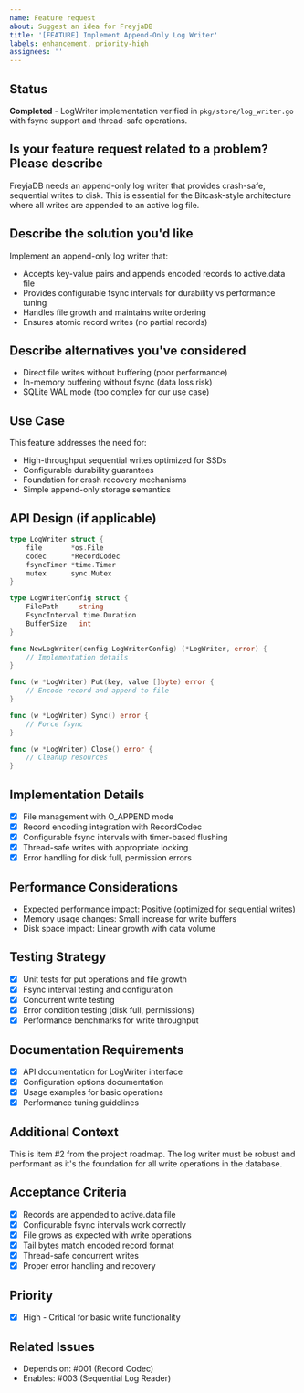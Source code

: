 ```yaml
---
name: Feature request
about: Suggest an idea for FreyjaDB
title: '[FEATURE] Implement Append-Only Log Writer'
labels: enhancement, priority-high
assignees: ''
---
```


## Status

**Completed** - LogWriter implementation verified in `pkg/store/log_writer.go` with fsync support and thread-safe operations.

## Is your feature request related to a problem? Please describe

FreyjaDB needs an append-only log writer that provides crash-safe, sequential writes to disk. This is essential for the Bitcask-style architecture where all writes are appended to an active log file.

## Describe the solution you'd like

Implement an append-only log writer that:

- Accepts key-value pairs and appends encoded records to active.data file
- Provides configurable fsync intervals for durability vs performance tuning
- Handles file growth and maintains write ordering
- Ensures atomic record writes (no partial records)

## Describe alternatives you've considered

- Direct file writes without buffering (poor performance)
- In-memory buffering without fsync (data loss risk)
- SQLite WAL mode (too complex for our use case)

## Use Case

This feature addresses the need for:

- High-throughput sequential writes optimized for SSDs
- Configurable durability guarantees
- Foundation for crash recovery mechanisms
- Simple append-only storage semantics

## API Design (if applicable)

```go
type LogWriter struct {
    file       *os.File
    codec      *RecordCodec
    fsyncTimer *time.Timer
    mutex      sync.Mutex
}

type LogWriterConfig struct {
    FilePath     string
    FsyncInterval time.Duration
    BufferSize   int
}

func NewLogWriter(config LogWriterConfig) (*LogWriter, error) {
    // Implementation details
}

func (w *LogWriter) Put(key, value []byte) error {
    // Encode record and append to file
}

func (w *LogWriter) Sync() error {
    // Force fsync
}

func (w *LogWriter) Close() error {
    // Cleanup resources
}
```

## Implementation Details

- [x] File management with O_APPEND mode
- [x] Record encoding integration with RecordCodec
- [x] Configurable fsync intervals with timer-based flushing
- [x] Thread-safe writes with appropriate locking
- [x] Error handling for disk full, permission errors

## Performance Considerations

- Expected performance impact: Positive (optimized for sequential writes)
- Memory usage changes: Small increase for write buffers
- Disk space impact: Linear growth with data volume

## Testing Strategy

- [x] Unit tests for put operations and file growth
- [x] Fsync interval testing and configuration
- [x] Concurrent write testing
- [x] Error condition testing (disk full, permissions)
- [x] Performance benchmarks for write throughput

## Documentation Requirements

- [x] API documentation for LogWriter interface
- [x] Configuration options documentation
- [x] Usage examples for basic operations
- [x] Performance tuning guidelines

## Additional Context

This is item #2 from the project roadmap. The log writer must be robust and performant as it's the foundation for all write operations in the database.

## Acceptance Criteria

- [x] Records are appended to active.data file
- [x] Configurable fsync intervals work correctly
- [x] File grows as expected with write operations
- [x] Tail bytes match encoded record format
- [x] Thread-safe concurrent writes
- [x] Proper error handling and recovery

## Priority

- [x] High - Critical for basic write functionality

## Related Issues

- Depends on: #001 (Record Codec)
- Enables: #003 (Sequential Log Reader)
